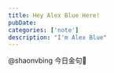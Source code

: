 ```yaml
---
title: Hey Alex Blue Here!
pubDate: 
categories: ['note']
description: "I'm Alex Blue"
---
```


@shaonvbing 今日金句🤗